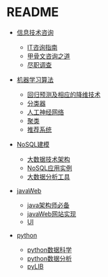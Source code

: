 # README+ [信息技术咨询](./信息技术咨询/咨询概述.md)  + [IT咨询指南](./信息技术咨询/IT咨询指南.md)  + [甲骨文咨询之道](./信息技术咨询/甲骨文咨询之道.md)  + [尽职调查](./信息技术咨询/咨询与调查.md)  + [机器学习算法](./机器学习/机器学习概论.md)  + [回归预测及相应的降维技术](./机器学习/回归预测及相应的降维技术.md)  + [分类器](./机器学习/分类器.md)  + [人工神经网络](./机器学习/人工神经网络.md)  + [聚类](./机器学习/聚类.md)  + [推荐系统](./机器学习/推荐系统.md)+ [NoSQL建模](./数据库建模/NoSQL建模技术.md)  + [大数据技术架构](./数据库建模/大数据技术架构.md)  + [NoSQL应用实例](./数据库建模/NoSQL应用实例.md)  + [大数据分析工具](./数据库建模/大数据分析工具.md) + [javaWeb](./javaWeb/javaWeb网站架构演进.md)  + [java架构师必备](./javaWeb/javaWeb架构师必备.md)  + [javaWeb网站实现](./javaWeb/javaWeb网站实现.md)  + [UI](./javaWeb/前端开发知识库.md)+ [python](./python/python基础.md)  + [python数据科学](./python/python数据科学.md)  + [python数据分析](./python/python数据分析.md)  + [pyLIB](./python/pylib.md)